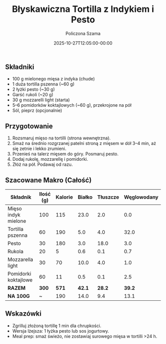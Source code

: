 ﻿---
draft: true
title: "Błyskawiczna Tortilla z Indykiem i Pesto"
author: "Policzona Szama"
recipe_image: images/recipe-headers/tortilla_indyk_pesto.avif
date: 2025-10-27T12:05:00-00:00
categories: ["obiady"]
tags: ["tortilla", "indyk", "pesto", "szybkie", "fit"]
tagline: "Ekspresowa tortilla z mielonym indykiem, pesto, rukolą i mozzarellą – gotowa w kilkanaście minut."
ingredients: ["mięso mielone z indyka", "tortilla pszenna", "pesto", "rukola", "mozzarella light", "pomidorki koktajlowe"]
servings: 1
prep_time: 5
cook: true
cook_time: 8
calories: 190
protein: 14
fat: 9
carbohydrate: 13
link: https://www.youtube.com/shorts/zeDBT_QcLtc
fodmap:
  status: "no"
  serving_ok: "Nie – pszenna tortilla (fruktany) i klasyczne pesto z czosnkiem."
  notes: "Wysokie fruktany z pszennej tortilli; pesto zwykle zawiera czosnek. Pomidorki i rukola są niskie FODMAP."
  substitutions:
    - "Bezglutenowa tortilla (ryżowa/kukurydziana)."
    - "Pesto bez czosnku lub olej czosnkowy infuzyjny."
    - "Zmniejsz porcję o połowę przy umiarkowanej tolerancji fruktanów."
---

## Składniki

- 100 g mielonego mięsa z indyka (chude)
- 1 duża tortilla pszenna (~60 g)
- 2 łyżki pesto (~30 g)
- Garść rukoli (~20 g)
- 30 g mozzarelli light (starta)
- 5–6 pomidorków koktajlowych (~60 g), przekrojone na pół
- Sól, pieprz (opcjonalnie)

## Przygotowanie

1. Rozsmaruj mięso na tortilli (strona wewnętrzna).
2. Smaż na średnio rozgrzanej patelni stroną z mięsem w dół 3–4 min, aż się zetnie i lekko zrumieni.
3. Przenieś na talerz mięsem do góry. Posmaruj pesto.
4. Dodaj rukolę, mozzarellę i pomidorki.
5. Złóż na pół. Podawaj od razu.

## Szacowane Makro (Całość)

| Składnik             | Ilość (g) | Kalorie | Białko | Tłuszcze | Węglowodany |
|----------------------|-----------|---------|--------|----------|-------------|
| Mięso indyk mielone  | 100       | 115     | 23.0   | 2.0      | 0.0         |
| Tortilla pszenna     | 60        | 190     | 5.0    | 4.0      | 32.0        |
| Pesto                | 30        | 180     | 3.0    | 18.0     | 3.0         |
| Rukola               | 20        | 5       | 0.6    | 0.1      | 0.7         |
| Mozzarella light     | 30        | 70      | 10.0   | 4.0      | 1.0         |
| Pomidorki koktajlowe | 60        | 11      | 0.5    | 0.1      | 2.5         |
| **RAZEM**            | **300**   | **571** | **42.1** | **28.2** | **39.2**    |
| **NA 100G**          | ~         | 190     | 14.0   | 9.4      | 13.1        |

## Wskazówki

- Zgrilluj złożoną tortillę 1 min dla chrupkości.
- Wersja lżejsza: 1 łyżka pesto lub sos jogurtowy.
- Meal prep: smaż świeżo, nie zostawiaj surowego mięsa w tortilli >24 h.